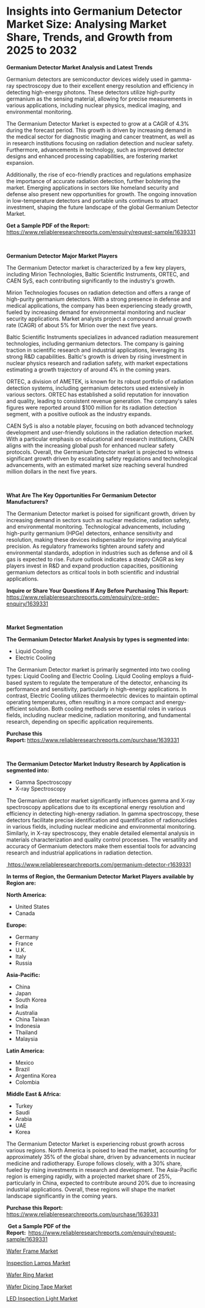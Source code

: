 <p><h1>Insights into Germanium Detector Market Size: Analysing Market Share, Trends, and Growth from 2025 to 2032</h1></p><p><strong>Germanium Detector Market Analysis and Latest Trends</strong></p>
<p><p>Germanium detectors are semiconductor devices widely used in gamma-ray spectroscopy due to their excellent energy resolution and efficiency in detecting high-energy photons. These detectors utilize high-purity germanium as the sensing material, allowing for precise measurements in various applications, including nuclear physics, medical imaging, and environmental monitoring.</p><p>The Germanium Detector Market is expected to grow at a CAGR of 4.3% during the forecast period. This growth is driven by increasing demand in the medical sector for diagnostic imaging and cancer treatment, as well as in research institutions focusing on radiation detection and nuclear safety. Furthermore, advancements in technology, such as improved detector designs and enhanced processing capabilities, are fostering market expansion. </p><p>Additionally, the rise of eco-friendly practices and regulations emphasize the importance of accurate radiation detection, further bolstering the market. Emerging applications in sectors like homeland security and defense also present new opportunities for growth. The ongoing innovation in low-temperature detectors and portable units continues to attract investment, shaping the future landscape of the global Germanium Detector Market.</p></p>
<p><strong>Get a Sample PDF of the Report:&nbsp;</strong> <a href="https://www.reliableresearchreports.com/enquiry/request-sample/1639331?utm_campaign=24&utm_medium=2&utm_source=Github&utm_content=ia&utm_term=10022025&utm_id=germanium-detector">https://www.reliableresearchreports.com/enquiry/request-sample/1639331</a></p>
<p>&nbsp;</p>
<p><strong>Germanium Detector Major Market Players</strong></p>
<p><p>The Germanium Detector market is characterized by a few key players, including Mirion Technologies, Baltic Scientific Instruments, ORTEC, and CAEN SyS, each contributing significantly to the industry's growth.</p><p>Mirion Technologies focuses on radiation detection and offers a range of high-purity germanium detectors. With a strong presence in defense and medical applications, the company has been experiencing steady growth, fueled by increasing demand for environmental monitoring and nuclear security applications. Market analysts project a compound annual growth rate (CAGR) of about 5% for Mirion over the next five years.</p><p>Baltic Scientific Instruments specializes in advanced radiation measurement technologies, including germanium detectors. The company is gaining traction in scientific research and industrial applications, leveraging its strong R&D capabilities. Baltic's growth is driven by rising investment in nuclear physics research and radiation safety, with market expectations estimating a growth trajectory of around 4% in the coming years.</p><p>ORTEC, a division of AMETEK, is known for its robust portfolio of radiation detection systems, including germanium detectors used extensively in various sectors. ORTEC has established a solid reputation for innovation and quality, leading to consistent revenue generation. The company's sales figures were reported around $100 million for its radiation detection segment, with a positive outlook as the industry expands.</p><p>CAEN SyS is also a notable player, focusing on both advanced technology development and user-friendly solutions in the radiation detection market. With a particular emphasis on educational and research institutions, CAEN aligns with the increasing global push for enhanced nuclear safety protocols. Overall, the Germanium Detector market is projected to witness significant growth driven by escalating safety regulations and technological advancements, with an estimated market size reaching several hundred million dollars in the next five years.</p></p>
<p>&nbsp;</p>
<p><strong>What Are The Key Opportunities For Germanium Detector Manufacturers?</strong></p>
<p><p>The Germanium Detector market is poised for significant growth, driven by increasing demand in sectors such as nuclear medicine, radiation safety, and environmental monitoring. Technological advancements, including high-purity germanium (HPGe) detectors, enhance sensitivity and resolution, making these devices indispensable for improving analytical precision. As regulatory frameworks tighten around safety and environmental standards, adoption in industries such as defense and oil & gas is expected to rise. Future outlook indicates a steady CAGR as key players invest in R&D and expand production capacities, positioning germanium detectors as critical tools in both scientific and industrial applications.</p></p>
<p><strong>Inquire or Share Your Questions If Any Before Purchasing This Report:</strong> <a href="https://www.reliableresearchreports.com/enquiry/pre-order-enquiry/1639331?utm_campaign=24&utm_medium=2&utm_source=Github&utm_content=ia&utm_term=10022025&utm_id=germanium-detector">https://www.reliableresearchreports.com/enquiry/pre-order-enquiry/1639331</a></p>
<p>&nbsp;</p>
<p><strong>Market Segmentation</strong></p>
<p><strong>The Germanium Detector Market Analysis by types is segmented into:</strong></p>
<p><ul><li>Liquid Cooling</li><li>Electric Cooling</li></ul></p>
<p><p>The Germanium Detector market is primarily segmented into two cooling types: Liquid Cooling and Electric Cooling. Liquid Cooling employs a fluid-based system to regulate the temperature of the detector, enhancing its performance and sensitivity, particularly in high-energy applications. In contrast, Electric Cooling utilizes thermoelectric devices to maintain optimal operating temperatures, often resulting in a more compact and energy-efficient solution. Both cooling methods serve essential roles in various fields, including nuclear medicine, radiation monitoring, and fundamental research, depending on specific application requirements.</p></p>
<p><strong>Purchase this Report:&nbsp;</strong><a href="https://www.reliableresearchreports.com/purchase/1639331?utm_campaign=24&utm_medium=2&utm_source=Github&utm_content=ia&utm_term=10022025&utm_id=germanium-detector">https://www.reliableresearchreports.com/purchase/1639331</a></p>
<p>&nbsp;</p>
<p><strong>The Germanium Detector Market Industry Research by Application is segmented into:</strong></p>
<p><ul><li>Gamma Spectroscopy</li><li>X-ray Spectroscopy</li></ul></p>
<p><p>The Germanium detector market significantly influences gamma and X-ray spectroscopy applications due to its exceptional energy resolution and efficiency in detecting high-energy radiation. In gamma spectroscopy, these detectors facilitate precise identification and quantification of radionuclides in various fields, including nuclear medicine and environmental monitoring. Similarly, in X-ray spectroscopy, they enable detailed elemental analysis in materials characterization and quality control processes. The versatility and accuracy of Germanium detectors make them essential tools for advancing research and industrial applications in radiation detection.</p></p>
<p><a href="https://www.reliableresearchreports.com/germanium-detector-r1639331?utm_campaign=24&utm_medium=2&utm_source=Github&utm_content=ia&utm_term=10022025&utm_id=germanium-detector">&nbsp;https://www.reliableresearchreports.com/germanium-detector-r1639331</a></p>
<p><strong>In terms of Region, the Germanium Detector Market Players available by Region are:</strong></p>
<p>
    <p> <strong> North America: </strong>
        <ul>
            <li>United States</li>
            <li>Canada</li>
        </ul>
        </p> 
    <p> <strong> Europe: </strong>
        <ul>
            <li>Germany</li>
            <li>France</li>
            <li>U.K.</li>
            <li>Italy</li>
            <li>Russia</li>
        </ul>
        </p> 
    <p> <strong> Asia-Pacific: </strong>
        <ul>
            <li>China</li>
            <li>Japan</li>
            <li>South Korea</li>
            <li>India</li>
            <li>Australia</li>
            <li>China Taiwan</li>
            <li>Indonesia</li>
            <li>Thailand</li>
            <li>Malaysia</li>
        </ul>
        </p> 
    <p> <strong> Latin America: </strong>
        <ul>
            <li>Mexico</li>
            <li>Brazil</li>
            <li>Argentina Korea</li>
            <li>Colombia</li>
        </ul>
        </p> 
    <p> <strong> Middle East & Africa: </strong>
        <ul>
            <li>Turkey</li>
            <li>Saudi</li>
            <li>Arabia</li>
            <li>UAE</li>
            <li>Korea</li>
        </ul>
    </p>
    </p>
<p><p>The Germanium Detector Market is experiencing robust growth across various regions. North America is poised to lead the market, accounting for approximately 35% of the global share, driven by advancements in nuclear medicine and radiotherapy. Europe follows closely, with a 30% share, fueled by rising investments in research and development. The Asia-Pacific region is emerging rapidly, with a projected market share of 25%, particularly in China, expected to contribute around 20% due to increasing industrial applications. Overall, these regions will shape the market landscape significantly in the coming years.</p></p>
<p><strong>Purchase this Report: </strong><a href="https://www.reliableresearchreports.com/purchase/1639331?utm_campaign=24&utm_medium=2&utm_source=Github&utm_content=ia&utm_term=10022025&utm_id=germanium-detector">https://www.reliableresearchreports.com/purchase/1639331</a></p>
<p>&nbsp;<strong>Get a Sample PDF of the Report:&nbsp;&nbsp;</strong><a href="https://www.reliableresearchreports.com/enquiry/request-sample/1639331?utm_campaign=24&utm_medium=2&utm_source=Github&utm_content=ia&utm_term=10022025&utm_id=germanium-detector">https://www.reliableresearchreports.com/enquiry/request-sample/1639331</a></p>
<p><strong></strong></p>
<p><p><a href="https://github.com/curinbucan9/Market-Research-Report-List-1/blob/main/wafer-frame-market.md?utm_campaign=24&utm_medium=2&utm_source=Github&utm_content=ia&utm_term=10022025&utm_id=germanium-detector">Wafer Frame Market</a></p><p><a href="https://github.com/laajzervo/Market-Research-Report-List-1/blob/main/inspection-lamps-market.md?utm_campaign=24&utm_medium=2&utm_source=Github&utm_content=ia&utm_term=10022025&utm_id=germanium-detector">Inspection Lamps Market</a></p><p><a href="https://github.com/zanoligarav/Market-Research-Report-List-1/blob/main/wafer-ring-market.md?utm_campaign=24&utm_medium=2&utm_source=Github&utm_content=ia&utm_term=10022025&utm_id=germanium-detector">Wafer Ring Market</a></p><p><a href="https://github.com/qetelosooya/Market-Research-Report-List-1/blob/main/wafer-dicing-tape-market.md?utm_campaign=24&utm_medium=2&utm_source=Github&utm_content=ia&utm_term=10022025&utm_id=germanium-detector">Wafer Dicing Tape Market</a></p><p><a href="https://github.com/boitafbg/Market-Research-Report-List-1/blob/main/led-inspection-light-market.md?utm_campaign=24&utm_medium=2&utm_source=Github&utm_content=ia&utm_term=10022025&utm_id=germanium-detector">LED Inspection Light Market</a></p></p>